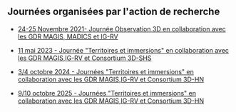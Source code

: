 ## Journées organisées par l'action de recherche

- [24-25 Novembre 2021- Journée Observation 3D en collaboration avec les GDR MAGIS, MADICS et IG-RV](https://github.com/VCityTeam/MAGIS-AP3D/blob/master/Media/JourneeObservation3D.md)

- [11 mai 2023 - Journée "Territoires et immersions" en collaboration avec les GDR MAGIS,IG-RV et Consortium 3D-SHS](https://github.com/VCityTeam/MAGIS-AP3D/blob/master/Media/JourneeTerritoires_et_immersions.md)

- [3/4 octobre 2024 - Journées "Territoires et immersions" en collaboration avec les GDR MAGIS,IG-RV et Consortium 3D-HN](https://github.com/VCityTeam/MAGIS-AP3D/blob/master/Media/JourneeTerritoires_et_immersions_2024.md)

- [9/10 octobre 2025 - Journées "Territoires et immersions" en collaboration avec les GDR MAGIS,IG-RV et Consortium 3D-HN](https://github.com/VCityTeam/MAGIS-AP3D/blob/master/Media/JourneeTerritoires_et_immersions_2025.md) 
